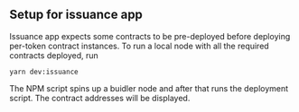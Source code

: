 ## Setup for issuance app

Issuance app expects some contracts to be pre-deployed before deploying per-token contract instances. To run a local
node with all the required contracts deployed, run

    yarn dev:issuance
    
The NPM script spins up a buidler node and after that runs the deployment script. The contract addresses will be displayed.

